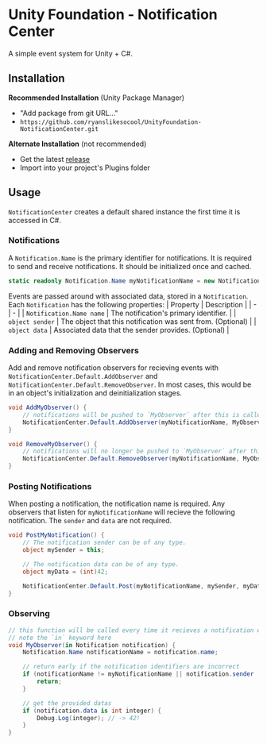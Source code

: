 # Unity Foundation - Notification Center
A simple event system for Unity + C#.

## Installation
**Recommended Installation** (Unity Package Manager)
- "Add package from git URL..."
- `https://github.com/ryanslikesocool/UnityFoundation-NotificationCenter.git`

**Alternate Installation** (not recommended)
- Get the latest [release](https://github.com/ryanslikesocool/UnityFoundation-NotificationCenter/releases)
- Import into your project's Plugins folder

## Usage
`NotificationCenter` creates a default shared instance the first time it is accessed in C#.

### Notifications
A `Notification.Name` is the primary identifier for notifications.
It is required to send and receive notifications.
It should be initialized once and cached.
```cs
static readonly Notification.Name myNotificationName = new Notification.Name("my super special notification");
```

Events are passed around with associated data, stored in a `Notification`.
Each `Notification` has the following properties:
| Property | Description |
| - | - |
| `Notification.Name name` | The notification's primary identifier. |
| `object sender` | The object that this notification was sent from. (Optional) |
| `object data` | Associated data that the sender provides. (Optional) |

### Adding and Removing Observers
Add and remove notification observers for recieving events with `NotificationCenter.Default.AddObserver` and `NotificationCenter.Default.RemoveObserver`.  In most cases, this would be in an object's initialization and deinitialization stages.
```cs
void AddMyObserver() {
    // notifications will be pushed to `MyObserver` after this is called.
    NotificationCenter.Default.AddObserver(myNotificationName, MyObserver);
}

void RemoveMyObserver() {
    // notifications will no longer be pushed to `MyObserver` after this is called.
    NotificationCenter.Default.RemoveObserver(myNotificationName, MyObserver);
}
```

### Posting Notifications
When posting a notification, the notification name is required.  Any observers that listen for `myNotificationName` will recieve the following notification.  The `sender` and `data` are not required.
```cs
void PostMyNotification() {
    // The notification sender can be of any type.
    object mySender = this;

    // The notification data can be of any type.
    object myData = (int)42;

    NotificationCenter.Default.Post(myNotificationName, mySender, myData);
}
```

### Observing
```cs
// this function will be called every time it recieves a notification with the name `myNotificationName`
// note the `in` keyword here
void MyObserver(in Notification notification) {
    Notification.Name notificationName = notification.name;

    // return early if the notification identifiers are incorrect
    if (notificationName != myNotificationName || notification.sender != mySender) {
        return;
    }

    // get the provided datas
    if (notification.data is int integer) {
        Debug.Log(integer); // -> 42!
    }
}
```